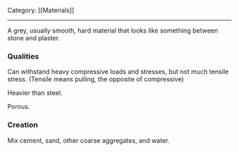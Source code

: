 Category: [[Materials]]
___
A grey, usually smooth, hard material that looks like something between stone and plaster. 

### Qualities
Can withstand heavy compressive loads and stresses, but not much tensile stress. (Tensile means pulling, the opposite of compressive)

Heavier than steel.

Porous. 
### Creation
Mix cement, sand, other coarse aggregates, and water. 
